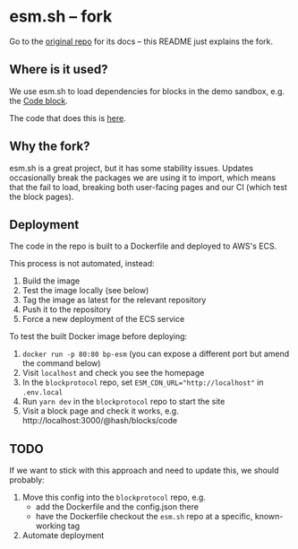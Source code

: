 # esm.sh – fork

Go to the [original repo](https://github.com/esm-dev/esm.sh) for its docs – this README just explains the fork.

## Where is it used?

We use esm.sh to load dependencies for blocks in the demo sandbox, e.g. the [Code block](https://blockprotocol.org/@hash/blocks/code).

The code that does this is [here](https://github.com/blockprotocol/blockprotocol/blob/main/apps/site/src/pages/api/rewrites/sandboxed-block-demo.api.ts).

## Why the fork?

esm.sh is a great project, but it has some stability issues. Updates occasionally break the packages we are using it to import,
which means that the fail to load, breaking both user-facing pages and our CI (which test the block pages).

## Deployment

The code in the repo is built to a Dockerfile and deployed to AWS's ECS.

This process is not automated, instead:
1. Build the image
1. Test the image locally (see below)
1. Tag the image as latest for the relevant repository
1. Push it to the repository
1. Force a new deployment of the ECS service

To test the built Docker image before deploying:
1. `docker run -p 80:80 bp-esm` (you can expose a different port but amend the command below)
1. Visit `localhost` and check you see the homepage
1. In the `blockprotocol` repo, set `ESM_CDN_URL="http://localhost"` in `.env.local`
1. Run `yarn dev` in the `blockprotocol` repo to start the site
1. Visit a block page and check it works, e.g. http://localhost:3000/@hash/blocks/code

## TODO

If we want to stick with this approach and need to update this, we should probably:
1. Move this config into the `blockprotocol` repo, e.g. 
    - add the Dockerfile and the config.json there
    - have the Dockerfile checkout the `esm.sh` repo at a specific, known-working tag
1. Automate deployment

